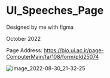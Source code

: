 # UI_Speeches_Page

Designed by me with figma

October 2022

Page Address: https://bio.ui.ac.ir/page-ComputerMain/fa/108/form/pId25074

![image_2022-08-30_21-32-25](https://user-images.githubusercontent.com/84022001/215582663-863ceff7-40c9-486c-830c-712bc1db6969.png)
